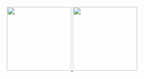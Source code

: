<p align="center">
    <a href="#">
        <img height="150" src="https://github-readme-stats.vercel.app/api?username=vramuser&show_icons=true&theme=city_lights&hide=issues&hide_border=true">
        <img height="150" src="https://github-readme-stats.vercel.app/api/top-langs/?username=vramuser&layout=compact&theme=city_lights&hide_border=true">
    </a>
</p>
